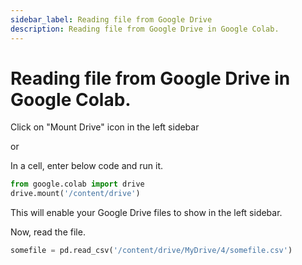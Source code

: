 ```yaml
---
sidebar_label: Reading file from Google Drive
description: Reading file from Google Drive in Google Colab.
---
```


# Reading file from Google Drive in Google Colab.

Click on "Mount Drive" icon in the left sidebar

or

In a cell, enter below code and run it.

```py
from google.colab import drive
drive.mount('/content/drive')
```

This will enable your Google Drive files to show in the left sidebar.

Now, read the file.

```py
somefile = pd.read_csv('/content/drive/MyDrive/4/somefile.csv')
```
